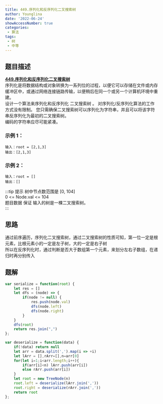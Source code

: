 ```yaml
---
title: 449.序列化和反序列化二叉搜索树
author: Younglina
date: '2022-06-24'
showAccessNumber: true
categories:
 - 算法
tags:
 - 树
 - 中等
---
```


## 题目描述
**[449.序列化和反序列化二叉搜索树](https://leetcode.cn/problems/serialize-and-deserialize-bst/)**   
序列化是将数据结构或对象转换为一系列位的过程，以便它可以存储在文件或内存缓冲区中，或通过网络连接链路传输，以便稍后在同一个或另一个计算机环境中重建。  
设计一个算法来序列化和反序列化 二叉搜索树 。 对序列化/反序列化算法的工作方式没有限制。 您只需确保二叉搜索树可以序列化为字符串，并且可以将该字符串反序列化为最初的二叉搜索树。  
编码的字符串应尽可能紧凑。  

### 示例 1：
```
输入：root = [2,1,3]  
输出：[2,1,3]  
```

### 示例 2：
```
输入：root = []  
输出：[]  
```

:::tip 提示
树中节点数范围是 [0, 104]  
0 <= Node.val <= 104  
题目数据 保证 输入的树是一棵二叉搜索树。  
:::

## 思路
通过前序遍历，序列化二叉搜索树，通过二叉搜索树的性质可知，第一位一定是根元素，比根元素小的一定是左子树，大的一定是右子树  
所以在反序列化时，通过判断是否大于数组第一个元素，来划分左右子数组，在递归时再分别传入
## 题解
```javascript
var serialize = function(root) {
    let res = []
    let dfs = (node) => {
        if(node != null) {
            res.push(node.val)
            dfs(node.left)
            dfs(node.right)
        }
    }
    dfs(root)
    return res.join(",")
};

var deserialize = function(data) {
    if(!data) return null
    let arr = data.split(',').map(i => +i)
    let lArr = [],rArr=[],n=arr[0]
    for(let i=1;i<arr.length;i++){
        if(arr[i]<n) lArr.push(arr[i])
        else rArr.push(arr[i])
    }
    let root = new TreeNode(n)
    root.left = deserialize(lArr.join(','))
    root.right = deserialize(rArr.join(','))
    return root
};
```